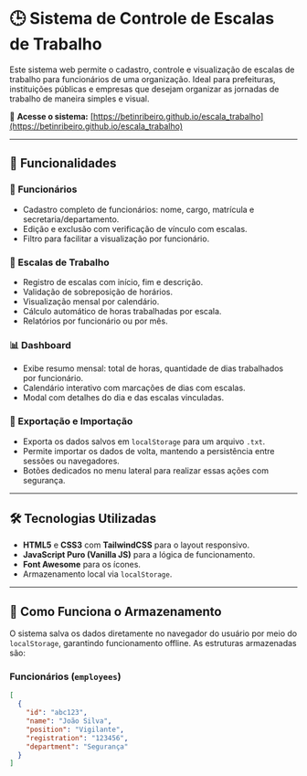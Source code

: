 # 🕒 Sistema de Controle de Escalas de Trabalho

Este sistema web permite o cadastro, controle e visualização de escalas de trabalho para funcionários de uma organização. Ideal para prefeituras, instituições públicas e empresas que desejam organizar as jornadas de trabalho de maneira simples e visual.

🔗 **Acesse o sistema:** [https://betinribeiro.github.io/escala_trabalho](https://betinribeiro.github.io/escala_trabalho)

---

## 📌 Funcionalidades

### 👥 Funcionários
- Cadastro completo de funcionários: nome, cargo, matrícula e secretaria/departamento.
- Edição e exclusão com verificação de vínculo com escalas.
- Filtro para facilitar a visualização por funcionário.

### 📅 Escalas de Trabalho
- Registro de escalas com início, fim e descrição.
- Validação de sobreposição de horários.
- Visualização mensal por calendário.
- Cálculo automático de horas trabalhadas por escala.
- Relatórios por funcionário ou por mês.

### 📊 Dashboard
- Exibe resumo mensal: total de horas, quantidade de dias trabalhados por funcionário.
- Calendário interativo com marcações de dias com escalas.
- Modal com detalhes do dia e das escalas vinculadas.

### 📁 Exportação e Importação
- Exporta os dados salvos em `localStorage` para um arquivo `.txt`.
- Permite importar os dados de volta, mantendo a persistência entre sessões ou navegadores.
- Botões dedicados no menu lateral para realizar essas ações com segurança.

---

## 🛠️ Tecnologias Utilizadas

- **HTML5** e **CSS3** com **TailwindCSS** para o layout responsivo.
- **JavaScript Puro (Vanilla JS)** para a lógica de funcionamento.
- **Font Awesome** para os ícones.
- Armazenamento local via `localStorage`.

---

## 💾 Como Funciona o Armazenamento

O sistema salva os dados diretamente no navegador do usuário por meio do `localStorage`, garantindo funcionamento offline. As estruturas armazenadas são:

### Funcionários (`employees`)
```json
[
  {
    "id": "abc123",
    "name": "João Silva",
    "position": "Vigilante",
    "registration": "123456",
    "department": "Segurança"
  }
]

